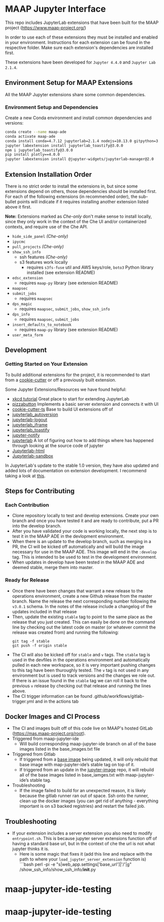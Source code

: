 # MAAP Jupyter Interface

This repo includes JupyterLab extensions that have been built for the MAAP project (https://www.maap-project.org/)

In order to use each of these extensions they must be installed and enabled in your environment. Instructions for each extension can be 
found in the respective folder. Make sure each extension's dependencies are installed first.

These extensions have been developed for `Jupyter 4.4.0` and `Jupyter Lab 2.1.4`.

## Environment Setup for MAAP Extensions
All the MAAP Jupyter extensions share some common dependencies.

### Environment Setup and Dependencies
Create a new Conda environment and install common dependencies and versions:
``` bash
conda create --name maap-ade
conda activate maap-ade
conda install conda=4.7.12 jupyterlab=2.1.4 nodejs=10.13.0 gitpython=3.0.2
jupyter labextension install jupyterlab_toastify@3.0.0
npm i jupyterlab_toastify@3.0.0
pip install plotly==4.0.0
jupyter labextension install @jupyter-widgets/jupyterlab-manager@2.0
```

## Extension Installation Order
There is no strict order to install the extensions in, but since some extensions depend on others, those dependencies should be installed first.  For each of the following extensions (in recommended order), the sub-bullet points will indicate if it requires installing another extension listed above it first.  

**Note:** Extensions marked as _Che-only_ don't make sense to install locally, since they only work in the context of the Che UI and/or containerized contexts, and require use of the Che API.

* `hide_side_panel` _(Che-only)_
* `ipycmc`
* `pull_projects` _(Che-only)_
* `show_ssh_info`
    * ssh features _(Che-only)_
    * s3 features work locally
        * requires `s3fs-fuse` util and AWS keys/role, `boto3` Python library installed (see extension README)
* `edsc_extension`
    * requires `maap-py` library (see extension README)
* `maapsec`
* `submit_jobs`
    * requires `maapsec`
* `dps_magic`
     * requires `maapsec`, `submit_jobs`, `show_ssh_info`
* `dps_info`
     * requires `maapsec`, `submit_jobs`
* `insert_defaults_to_notebook`
     * requires `maap-py` library (see extension README)
* `user_meta_form`

## Development
### Getting Started on Your Extension
To build additional extensions for the project, it is recommended to start from 
a [cookie-cutter](https://github.com/jupyterlab/extension-cookiecutter-ts) or off a previously built extension.

Some Jupyter Extensions/Resources we have found helpful:
* [xkcd tutorial](https://jupyterlab.readthedocs.io/en/stable/developer/xkcd_extension_tutorial.html) Great place to start for extending JupyterLab
* [pizzabutton](https://github.com/peterskipper/pizzabutton) Implements a basic server extension and connects it with UI
* [cookie-cutter-ts](https://github.com/jupyterlab/extension-cookiecutter-ts) Base to build UI extensions off of
* [jupyterlab_autoversion](https://github.com/timkpaine/jupyterlab_autoversion)
* [jupyterlab-logout](https://github.com/zgqallen/jupyterlab-logout)
* [jupyterlab_iframe](https://github.com/timkpaine/jupyterlab_iframe)
* [jupyterlab_toastify](https://github.com/fcollonval/jupyterlab_toastify)
* [jupyter-notify](https://github.com/ShopRunner/jupyter-notify)
* [jupyterlab](https://github.com/jupyterlab/jupyterlab) A lot of figuring out how to add things where has happened through looking at the source code of jupyter
* [Jupyterlab-html](https://github.com/mflevine/jupyterlab_html) 
* [Jupyterlab-sandbox](https://github.com/canavandl/jupyterlab_sandbox)

In JupyterLab's update to the stable 1.0 version, they have also updated and added lots of documentation on extension 
development. I recommend taking a look at [this](https://jupyterlab.readthedocs.io/en/stable/developer/extension_dev.html).

## Steps for Contributing
### Each Contribution
- Clone repository locally to test and develop extensions. Create your own branch and once you have tested it and are ready to contribute, put a PR into the develop branch.
- After you have validated your code is working locally, the next step is to test it in the MAAP ADE in the devlopment environment.
- When there is an update to the develop branch, such as merging in a PR, the CI will be kicked off automatically and will build the image necessary for use in the MAAP ADE. This image will end in the `:develop` tag. This is intended to be used to test in the development environment.
- When updates in develop have been tested in the MAAP ADE and deemed stable, merge them into master.
### Ready for Release
- Once there have been changes that warrant a new release to the operations environment, create a new Github release from the master branch. Name the release the next corresponding number following the `v3.0.1` schema. In the notes of the release include a changelog of the updates included in that release
- Then, update the existing `stable` tag to point to the same place as the release that you just created. This can easily be done on the command line by checking out the latest code on master (or whatever commit the release was created from) and running the following:
  ```
  git tag -f stable
  git push -f origin stable
  ```
- The CI will also be kicked off for `stable` and `v` tags. The `stable` tag is used in the devfiles in the operations environment and automatically pulled in each new workspace, so it is very important pushing changes to this tag have been thuroughly tested. The `v` tag is not used in any environment but is used to track versions and the changes we role out. If there is an issue found in the `stable` tag we can roll it back to the previous `v` release by checking out that release and running the lines above.
- The CI trigger information can be found .github/workflows/gitlab-trigger.yml and in the actions tab

## Docker Images and CI Process
- The CI and images built off of this code live on MAAP's hosted GitLab (https://mas.maap-project.org/root).
- Triggered from maap-jupyter-ide
    - Will build corresponding maap-jupyter-ide branch on all of the base images listed in the base_images.txt file
- Triggered from Gitlab
    - If triggered from a [base image](https://mas.maap-project.org/root/ade-base-images) being updated, it will only rebuild that base image with map-jupyter-ide’s stable tag on top of it.
    - If triggered from an update in the [jupyter-image](https://mas.maap-project.org/root/jupyter-image) repo, it will rebuild all of the base images listed in base_iamges.txt with maap-jupyter-ide’s stable tag.
- Troubleshooting
    - If the image failed to build for an unexpected reason, it is likely because the gitlab runner ran out of space. Ssh onto the runner, clean up the docker images (you can get rid of anything - everything important is on s3 backed registries) and restart the failed job.


## Troubleshooting
- If your extension includes a server extension you also need to modify `entrypoint.sh`. This is because jupyter server extensions function off of having a standard base url, but in the context of che the url is not what jupyter thinks it is.
  - Here is some magic that fixes it (add this line and replace with the path to where your `load_jupyter_server_extension` function is)
        ```bash
        perl -pi -e "s|web_app.settings\['base_url'\]|'/'|g" /show_ssh_info/show_ssh_info/__init__.py
# maap-jupyter-ide-testing
# maap-jupyter-ide-testing
